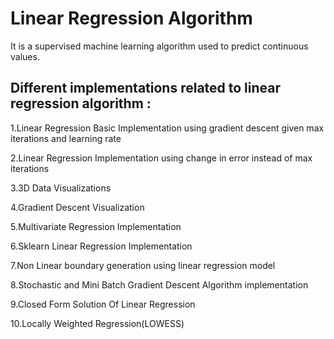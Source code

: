 # Linear Regression Algorithm
It is a supervised machine learning algorithm used to predict continuous values.

## Different implementations related to linear regression algorithm :

1.Linear Regression Basic Implementation using gradient descent given max iterations and learning rate

2.Linear Regression Implementation using change in error instead of max iterations

3.3D Data Visualizations

4.Gradient Descent Visualization

5.Multivariate Regression Implementation

6.Sklearn Linear Regression Implementation

7.Non Linear boundary generation using linear regression model

8.Stochastic and Mini Batch Gradient Descent Algorithm implementation

9.Closed Form Solution Of Linear Regression

10.Locally Weighted Regression(LOWESS)
